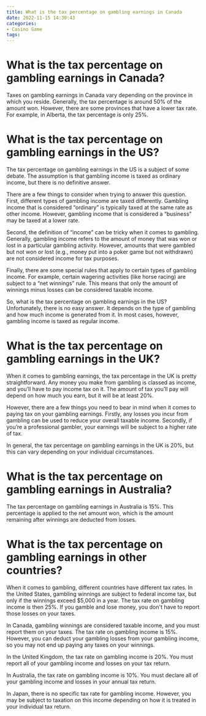 ```yaml
---
title: What is the tax percentage on gambling earnings in Canada
date: 2022-11-15 14:30:43
categories:
- Casino Game
tags:
---
```



#  What is the tax percentage on gambling earnings in Canada?

Taxes on gambling earnings in Canada vary depending on the province in which you reside. Generally, the tax percentage is around 50% of the amount won. However, there are some provinces that have a lower tax rate. For example, in Alberta, the tax percentage is only 25%.

#  What is the tax percentage on gambling earnings in the US?

The tax percentage on gambling earnings in the US is a subject of some debate. The assumption is that gambling income is taxed as ordinary income, but there is no definitive answer. 

There are a few things to consider when trying to answer this question. First, different types of gambling income are taxed differently. Gambling income that is considered “ordinary” is typically taxed at the same rate as other income. However, gambling income that is considered a “business” may be taxed at a lower rate. 

Second, the definition of “income” can be tricky when it comes to gambling. Generally, gambling income refers to the amount of money that was won or lost in a particular gambling activity. However, amounts that were gambled but not won or lost (e.g., money put into a poker game but not withdrawn) are not considered income for tax purposes. 

Finally, there are some special rules that apply to certain types of gambling income. For example, certain wagering activities (like horse racing) are subject to a “net winnings” rule. This means that only the amount of winnings minus losses can be considered taxable income. 

So, what is the tax percentage on gambling earnings in the US? Unfortunately, there is no easy answer. It depends on the type of gambling and how much income is generated from it. In most cases, however, gambling income is taxed as regular income.

#  What is the tax percentage on gambling earnings in the UK?

When it comes to gambling earnings, the tax percentage in the UK is pretty straightforward. Any money you make from gambling is classed as income, and you’ll have to pay income tax on it. The amount of tax you’ll pay will depend on how much you earn, but it will be at least 20%.

However, there are a few things you need to bear in mind when it comes to paying tax on your gambling earnings. Firstly, any losses you incur from gambling can be used to reduce your overall taxable income. Secondly, if you’re a professional gambler, your earnings will be subject to a higher rate of tax.

In general, the tax percentage on gambling earnings in the UK is 20%, but this can vary depending on your individual circumstances.

#  What is the tax percentage on gambling earnings in Australia?

The tax percentage on gambling earnings in Australia is 15%. This percentage is applied to the net amount won, which is the amount remaining after winnings are deducted from losses.

#  What is the tax percentage on gambling earnings in other countries?

When it comes to gambling, different countries have different tax rates. In the United States, gambling winnings are subject to federal income tax, but only if the winnings exceed $5,000 in a year. The tax rate on gambling income is then 25%. If you gamble and lose money, you don't have to report those losses on your taxes.

In Canada, gambling winnings are considered taxable income, and you must report them on your taxes. The tax rate on gambling income is 15%. However, you can deduct your gambling losses from your gambling income, so you may not end up paying any taxes on your winnings.

In the United Kingdom, the tax rate on gambling income is 20%. You must report all of your gambling income and losses on your tax return.

In Australia, the tax rate on gambling income is 10%. You must declare all of your gambling income and losses in your annual tax return.

In Japan, there is no specific tax rate for gambling income. However, you may be subject to taxation on this income depending on how it is treated in your individual tax return.